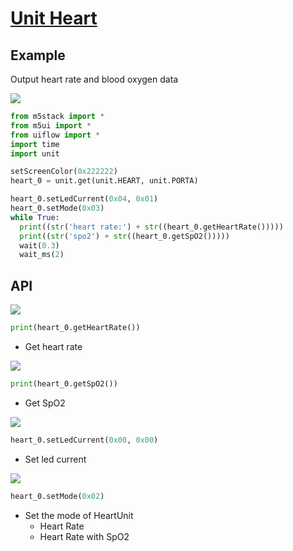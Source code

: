 # [Unit Heart](/en/unit/heart)

## Example

Output heart rate and blood oxygen data

<img class="blockly_svg" src="https://m5stack.oss-cn-shenzhen.aliyuncs.com/resource/docs/static/assets/img/uiflow/blockly/unit/heart/uiflow_block_example.svg">

```python
from m5stack import *
from m5ui import *
from uiflow import *
import time
import unit

setScreenColor(0x222222)
heart_0 = unit.get(unit.HEART, unit.PORTA)

heart_0.setLedCurrent(0x04, 0x01)
heart_0.setMode(0x03)
while True:
  print((str('heart rate:') + str((heart_0.getHeartRate()))))
  print((str('spo2') + str((heart_0.getSpO2()))))
  wait(0.3)
  wait_ms(2)
```

## API

<img class="blockly_svg" src="https://m5stack.oss-cn-shenzhen.aliyuncs.com/resource/docs/static/assets/img/uiflow/blockly/unit/heart/uiflow_block_heart_get_heartrate.svg">

```python
print(heart_0.getHeartRate())
```

- Get heart rate

<img class="blockly_svg" src="https://m5stack.oss-cn-shenzhen.aliyuncs.com/resource/docs/static/assets/img/uiflow/blockly/unit/heart/uiflow_block_heart_get_spo2.svg">

```python
print(heart_0.getSpO2())
```

- Get SpO2

<img class="blockly_svg" src="https://m5stack.oss-cn-shenzhen.aliyuncs.com/resource/docs/static/assets/img/uiflow/blockly/unit/heart/uiflow_block_heart_set_led_current.svg">

```python
heart_0.setLedCurrent(0x00, 0x00)
```

- Set led current

<img class="blockly_svg" src="https://m5stack.oss-cn-shenzhen.aliyuncs.com/resource/docs/static/assets/img/uiflow/blockly/unit/heart/uiflow_block_heart_set_mode.svg">

```python
heart_0.setMode(0x02)
```

- Set the mode of HeartUnit
  - Heart Rate
  - Heart Rate with SpO2

